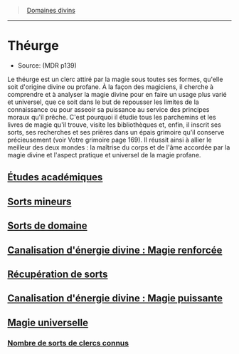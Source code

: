 ﻿---
!ClassItem
Name: Théurge
Source: (MDR p139)
Id: cleric_theurgist_hd.md#théurge
RootId: cleric_theurgist_hd.md
ParentLink: cleric_hd.md#domaines-divins
ParentName: Domaines divins
NameLevel: 1
---
>  [Domaines divins](hd_cleric_domaines_divins.md)

---


# Théurge

- Source: (MDR p139)

Le théurge est un clerc attiré par la magie sous toutes ses formes, qu'elle soit d'origine divine ou profane. À la façon des magiciens, il cherche à comprendre et à analyser la magie divine pour en faire un usage plus varié et universel, que ce soit dans le but de repousser les limites de la connaissance ou pour asseoir sa puissance au service des principes moraux qu'il prêche. C'est pourquoi il étudie tous les parchemins et les livres de magie qu'il trouve, visite les bibliothèques et, enfin, il inscrit ses sorts, ses recherches et ses prières dans un épais grimoire qu'il conserve précieusement (voir Votre grimoire page 169). Il réussit ainsi à allier le meilleur des deux mondes : la maîtrise du corps et de l'âme accordée par la magie divine et l'aspect pratique et universel de la magie profane.



## [Études académiques](hd_cleric_theurgist_etudes_academiques.md)



## [Sorts mineurs](hd_cleric_theurgist_sorts_mineurs.md)



## [Sorts de domaine](hd_cleric_theurgist_sorts_de_domaine.md)



## [Canalisation d'énergie divine : Magie renforcée](hd_cleric_theurgist_canalisation_denergie_divine_magie_renforcee.md)



## [Récupération de sorts](hd_cleric_theurgist_recuperation_de_sorts.md)



## [Canalisation d'énergie divine : Magie puissante](hd_cleric_theurgist_canalisation_denergie_divine_magie_puissante.md)



## [Magie universelle](hd_cleric_theurgist_magie_universelle.md)



### [Nombre de sorts de clercs connus](hd_cleric_theurgist_nombre_de_sorts_de_clercs_connus.md)

